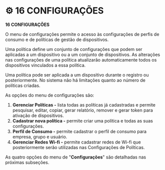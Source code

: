 # ⚙ 16 CONFIGURAÇÕES&#x20;

**16 CONFIGURAÇÕES**

O menu de configurações permite o acesso às configurações de perfis de consumo e de políticas de gestão de dispositivos.

Uma política define um conjunto de configurações que podem ser aplicadas a um dispositivo ou a um conjunto de dispositivos. As alterações nas configurações de uma política atualizarão automaticamente todos os dispositivos vinculados a essa política.

Uma política pode ser aplicada a um dispositivo durante o registro ou posteriormente. No sistema não há limitações quanto ao número de políticas criadas.

As opções do menu de configurações são:

1. **Gerenciar Políticas -** lista todas as políticas já cadastradas e permite pesquisar, editar, copiar, gerar relatório, remover e gerar token para ativação de dispositivos.
2. **Cadastrar nova política -** permite criar uma política e todas as suas configurações.
3. **Perfil de Consumo -** permite cadastrar o perfil de consumo para empresa, grupo e usuário.
4. **Gerenciar Redes Wi-fi -** permite cadastrar redes de Wi-fi que posteriormente serão utilizadas nas Configurações de Políticas.

As quatro opções do menu de "**Configurações**" são detalhadas nas próximas subseções.
